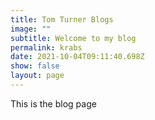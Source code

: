 ```yaml
---
title: Tom Turner Blogs
image: ""
subtitle: Welcome to my blog
permalink: krabs
date: 2021-10-04T09:11:40.698Z
show: false
layout: page
---
```

This is the blog page